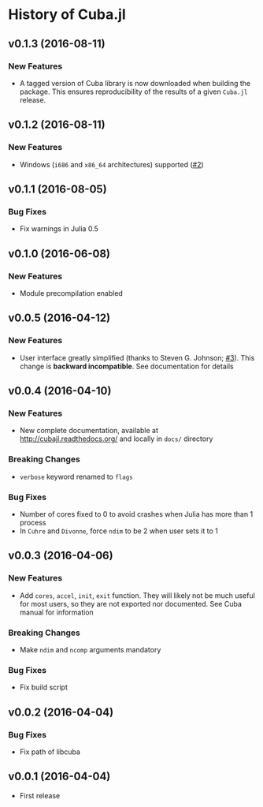History of Cuba.jl
==================

v0.1.3 (2016-08-11)
-------------------

### New Features ###

* A tagged version of Cuba library is now downloaded when building the package.
  This ensures reproducibility of the results of a given `Cuba.jl` release.

v0.1.2 (2016-08-11)
-------------------

### New Features ###

* Windows (`i686` and `x86_64` architectures) supported
  ([#2](https://github.com/giordano/Cuba.jl/issues/2))

v0.1.1 (2016-08-05)
-------------------

### Bug Fixes ###

* Fix warnings in Julia 0.5

v0.1.0 (2016-06-08)
-------------------

### New Features ###

* Module precompilation enabled

v0.0.5 (2016-04-12)
-------------------

### New Features ###

* User interface greatly simplified (thanks to Steven G. Johnson;
  [#3](https://github.com/giordano/Cuba.jl/issues/3)).  This change is
  **backward incompatible**.  See documentation for details

v0.0.4 (2016-04-10)
-------------------

### New Features ###

* New complete documentation, available at http://cubajl.readthedocs.org/ and
  locally in `docs/` directory

### Breaking Changes ###

* `verbose` keyword renamed to `flags`

### Bug Fixes ###

* Number of cores fixed to 0 to avoid crashes when Julia has more than 1 process
* In `Cuhre` and `Divonne`, force `ndim` to be 2 when user sets it to 1

v0.0.3 (2016-04-06)
-------------------

### New Features ###

* Add `cores`, `accel`, `init`, `exit` function.  They will likely not be much
  useful for most users, so they are not exported nor documented.  See Cuba
  manual for information

### Breaking Changes ###

* Make `ndim` and `ncomp` arguments mandatory

### Bug Fixes ###

* Fix build script

v0.0.2 (2016-04-04)
-------------------

### Bug Fixes ###

* Fix path of libcuba

v0.0.1 (2016-04-04)
-------------------

* First release
